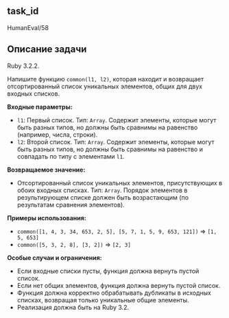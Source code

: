 ## task_id
HumanEval/58

## Описание задачи
Ruby 3.2.2.

Напишите функцию `common(l1, l2)`, которая находит и возвращает отсортированный список уникальных элементов, общих для двух входных списков.

**Входные параметры:**

* `l1`: Первый список.  Тип: `Array`.  Содержит элементы, которые могут быть разных типов, но должны быть сравнимы на равенство (например, числа, строки).
* `l2`: Второй список. Тип: `Array`. Содержит элементы, которые могут быть разных типов, но должны быть сравнимы на равенство и  совпадать по типу с элементами `l1`.


**Возвращаемое значение:**

* Отсортированный список уникальных элементов, присутствующих в обоих входных списках. Тип: `Array`.  Порядок элементов в результирующем списке должен быть возрастающим (по результатам сравнения элементов).


**Примеры использования:**

* `common([1, 4, 3, 34, 653, 2, 5], [5, 7, 1, 5, 9, 653, 121])`  => `[1, 5, 653]`
* `common([5, 3, 2, 8], [3, 2])` => `[2, 3]`


**Особые случаи и ограничения:**

* Если входные списки пусты, функция должна вернуть пустой список.
* Если нет общих элементов, функция должна вернуть пустой список.
* Функция должна корректно обрабатывать дубликаты в исходных списках, возвращая только уникальные общие элементы.
* Реализация должна быть на Ruby 3.2.


